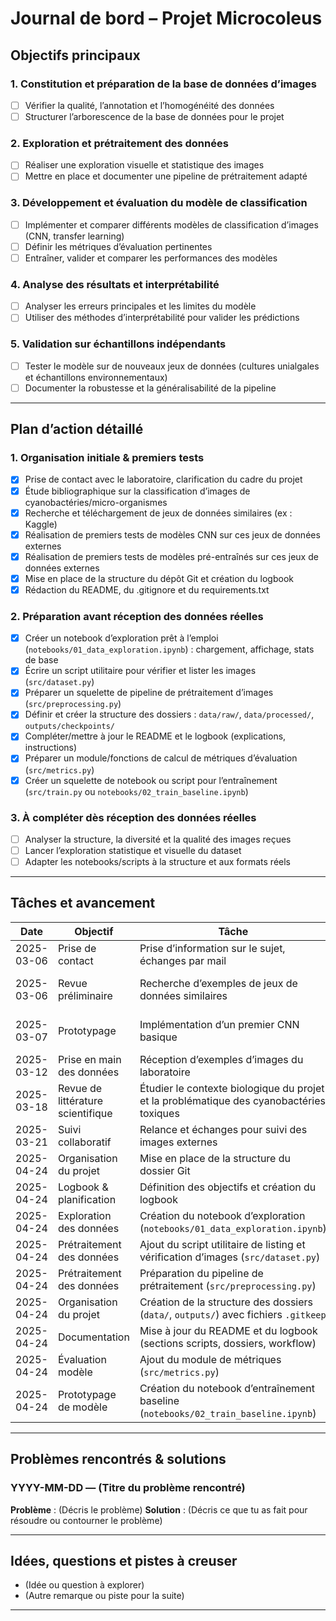# Journal de bord – Projet Microcoleus

## Objectifs principaux

### 1. Constitution et préparation de la base de données d’images
- [ ] Vérifier la qualité, l’annotation et l’homogénéité des données
- [ ] Structurer l’arborescence de la base de données pour le projet

### 2. Exploration et prétraitement des données
- [ ] Réaliser une exploration visuelle et statistique des images
- [ ] Mettre en place et documenter une pipeline de prétraitement adapté

### 3. Développement et évaluation du modèle de classification
- [ ] Implémenter et comparer différents modèles de classification d’images (CNN, transfer learning)
- [ ] Définir les métriques d’évaluation pertinentes
- [ ] Entraîner, valider et comparer les performances des modèles

### 4. Analyse des résultats et interprétabilité
- [ ] Analyser les erreurs principales et les limites du modèle
- [ ] Utiliser des méthodes d’interprétabilité pour valider les prédictions

### 5. Validation sur échantillons indépendants
- [ ] Tester le modèle sur de nouveaux jeux de données (cultures unialgales et échantillons environnementaux)
- [ ] Documenter la robustesse et la généralisabilité de la pipeline

---

## Plan d’action détaillé

### 1. Organisation initiale & premiers tests

- [x] Prise de contact avec le laboratoire, clarification du cadre du projet
- [x] Étude bibliographique sur la classification d’images de cyanobactéries/micro-organismes
- [x] Recherche et téléchargement de jeux de données similaires (ex : Kaggle)
- [x] Réalisation de premiers tests de modèles CNN sur ces jeux de données externes
- [x] Réalisation de premiers tests de modèles pré-entraînés sur ces jeux de données externes
- [x] Mise en place de la structure du dépôt Git et création du logbook
- [x] Rédaction du README, du .gitignore et du requirements.txt

### 2. Préparation avant réception des données réelles

- [x] Créer un notebook d’exploration prêt à l’emploi (`notebooks/01_data_exploration.ipynb`) : chargement, affichage, stats de base
- [x] Écrire un script utilitaire pour vérifier et lister les images (`src/dataset.py`)
- [x] Préparer un squelette de pipeline de prétraitement d’images (`src/preprocessing.py`)
- [x] Définir et créer la structure des dossiers : `data/raw/`, `data/processed/`, `outputs/checkpoints/`
- [x] Compléter/mettre à jour le README et le logbook (explications, instructions)
- [x] Préparer un module/fonctions de calcul de métriques d’évaluation (`src/metrics.py`)
- [x] Créer un squelette de notebook ou script pour l’entraînement (`src/train.py` ou `notebooks/02_train_baseline.ipynb`)

### 3. À compléter dès réception des données réelles

- [ ] Analyser la structure, la diversité et la qualité des images reçues
- [ ] Lancer l’exploration statistique et visuelle du dataset
- [ ] Adapter les notebooks/scripts à la structure et aux formats réels

---

## Tâches et avancement

| Date       | Objectif                          | Tâche                                                                                    | Statut   | Problème/Résultat/Remarque                                       |
|------------|-----------------------------------|------------------------------------------------------------------------------------------|----------|------------------------------------------------------------------|
| 2025-03-06 | Prise de contact                  | Prise d’information sur le sujet, échanges par mail                                      | Fait     | Précisions obtenues sur les données et le cadre du projet        |
| 2025-03-06 | Revue préliminaire                | Recherche d’exemples de jeux de données similaires                                       | Fait     | Tests initiaux sur des datasets “micro-organismes” de Kaggle     |
| 2025-03-07 | Prototypage                       | Implémentation d’un premier CNN basique                                                  | Fait     | Résultats initiaux mitigés, visualisation des performances       |
| 2025-03-12 | Prise en main des données         | Réception d’exemples d’images du laboratoire                                             | Fait     | Stockage et visualisation des images test                        |
| 2025-03-18 | Revue de littérature scientifique | Étudier le contexte biologique du projet et la problématique des cyanobactéries toxiques | Fait     | Synthétise des méthodes existantes d’identification              |
| 2025-03-21 | Suivi collaboratif                | Relance et échanges pour suivi des images externes                                       | En cours | Attente de réception d’images de Nouvelle-Zélande et USA         |
| 2025-04-24 | Organisation du projet            | Mise en place de la structure du dossier Git                                             | Fait     | Initialisation du dépôt, ajout de .gitignore, README, venv, etc. |
| 2025-04-24 | Logbook & planification           | Définition des objectifs et création du logbook                                          | Fait     | Liste d’objectifs structurée, template logbook validé            |
| 2025-04-24 | Exploration des données           | Création du notebook d’exploration (`notebooks/01_data_exploration.ipynb`)               | Fait     | Fichier créé (non testé)                                         |
| 2025-04-24 | Prétraitement des données         | Ajout du script utilitaire de listing et vérification d’images (`src/dataset.py`)        | Fait     | Fichier créé (non testé)                                         |
| 2025-04-24 | Prétraitement des données         | Préparation du pipeline de prétraitement (`src/preprocessing.py`)                        | Fait     | Fichier créé (non testé)                                         |
| 2025-04-24 | Organisation du projet            | Création de la structure des dossiers (`data/`, `outputs/`) avec fichiers `.gitkeep`     | Fait     | Dossiers créés avec `.gitkeep`                                   |
| 2025-04-24 | Documentation                     | Mise à jour du README et du logbook (sections scripts, dossiers, workflow)               | Fait     | README enrichi, logbook mis à jour                               |
| 2025-04-24 | Évaluation modèle                 | Ajout du module de métriques (`src/metrics.py`)                                          | Fait     | Fichier créé (non testé)                                         |
| 2025-04-24 | Prototypage de modèle             | Création du notebook d’entraînement baseline (`notebooks/02_train_baseline.ipynb`)       | Fait     | Fichier créé (non testé)                                         |


---


## Problèmes rencontrés & solutions

### YYYY-MM-DD — (Titre du problème rencontré)
**Problème** : (Décris le problème)
**Solution** : (Décris ce que tu as fait pour résoudre ou contourner le problème)

---

## Idées, questions et pistes à creuser

- (Idée ou question à explorer)
- (Autre remarque ou piste pour la suite)

---
